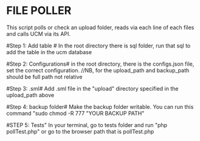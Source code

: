 # FILE POLLER #
This script polls or check an upload folder, reads via each line of each files and calls UCM via its API.

#Step 1: Add table #
In the root directory there is sql folder, run that sql to add the table in the ucm database

#Step 2: Configurations#
in the root directory, there is the configs.json file, set the correct configuration.
//NB, for the upload_path and backup_path should be full path not relative

#Step 3: .sml#
Add .sml file in the "upload" directory specified in the upload_path above

#Step 4: backup folder#
Make the backup folder writable. You can run this command "sudo chmod -R 777 "YOUR BACKUP PATH"

#STEP 5: Tests"
In your terminal, go to tests folder and run "php pollTest.php" or go to the browser path that is  pollTest.php